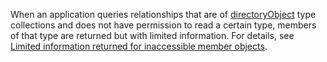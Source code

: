 
<!-- markdownlint-disable MD041-->

When an application queries relationships that are of [directoryObject](../resources/directoryobject.md) type collections and does not have permission to read a certain type, members of that type are returned but with limited information. For details, see [Limited information returned for inaccessible member objects](/graph/permissions-reference#limited-information-returned-for-inaccessible-member-objects).

